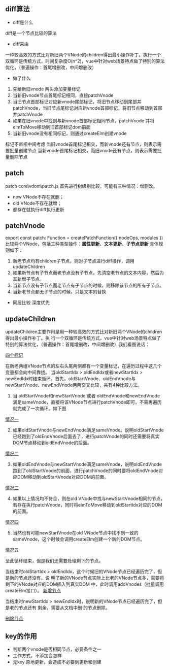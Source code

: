 ## diff算法

* diff是什么

diff是一个节点比较的算法

* diff来由

一种较高效的方式比对新旧两个VNode的children得出最小操作补丁。执行一个双循环是传统方式，时间复杂度O(n^2)，vue中针对web场景特点做了特别的算法优化，（普遍操作：首尾增删改，中间增删改）

* 做了什么
1. 先给新旧vnode 两头添加变量标记
2. 当新旧vnode节点首尾标记相同，直接patchVnode
3. 当旧节点首部标记对应新vnode尾部标记，将旧节点移动到尾部并patchVnode，当旧节点尾标记对应新vnode首部标记，将旧节点移动到首部并patchVnode
4. 如果在旧vnode中找到与新vnode首部标记相同节点，patchVnode 并将elmToMove移动到旧首部标记dom前面
5. 当新旧vnode没有相同标记，则通过createElm创建vnode

标记不断相中间考虑
当旧vnode首尾标记相交，而新vnode还有节点，则表示需要批量创建节点
当新vnode首尾标记相交，而旧vnode还有节点，则表示需要批量删除节点

## patch

patch core\vdom\patch.js
首先进行树级别比较，可能有三种情况：增删改。

* new VNode不存在就删；
* old VNode不存在就增；
* 都存在就执行diff执行更新

## patchVnode

export const patch: Function = createPatchFunction({ nodeOps, modules })
比较两个VNode，包括三种类型操作：**属性更新**、**文本更新**、**子节点更新**
具体规则如下：

1. 新老节点均有children子节点，则对子节点进行diff操作，调用updateChildren
2. 如果新节点有子节点而老节点没有子节点，先清空老节点的文本内容，然后为其新增子节点。
3. 当新节点没有子节点而老节点有子节点的时候，则移除该节点的所有子节点。
4. 当新老节点都无子节点的时候，只是文本的替换

* 同层比较 深度优先

## updateChildren

updateChildren主要作用是用一种较高效的方式比对新旧两个VNode的children得出最小操作补丁。执
行一个双循环是传统方式，vue中针对web场景特点做了特别的算法优化，（普遍操作：首尾增删改，中间增删改）我们看图说话：

[四个标记](../img/diff/diff.png)

在新老两组VNode节点的左右头尾两侧都有一个变量标记，在遍历过程中这几个变量都会向中间靠拢。
当oldStartIdx > oldEndIdx或者newStartIdx > newEndIdx时结束循环。首先，oldStartVnode、oldEndVnode与newStartVnode、newEndVnode两两交叉比较，共有4种比较方法。

1. 当 oldStartVnode和newStartVnode 或者 oldEndVnode和newEndVnode 满足sameVnode，直接将该VNode节点进行patchVnode即可，不需再遍历就完成了一次循环。如下图

[情况一](../img/diff/diff-1.png)

2. 如果oldStartVnode与newEndVnode满足sameVnode。说明oldStartVnode已经跑到了oldEndVnode后面去了，进行patchVnode的同时还需要将真实DOM节点移动到oldEndVnode的后面。

[情况二](../img/diff/diff-2.png)

3. 如果oldEndVnode与newStartVnode满足sameVnode，说明oldEndVnode跑到了oldStartVnode的前面，进行patchVnode的同时要将oldEndVnode对应DOM移动到oldStartVnode对应DOM的前面。

[情况三](../img/diff/diff-3.png)

4. 如果以上情况均不符合，则在old VNode中找与newStartVnode相同的节点，若存在执行patchVnode，同时将elmToMove移动到oldStartIdx对应的DOM的前面。

[情况四](../img/diff/diff-4.png)

5. 当然也有可能newStartVnode在old VNode节点中找不到一致的sameVnode，这个时候会调用createElm创建一个新的DOM节点。

[情况五](../img/diff/diff-5.png)

至此循环结束，但是我们还需要处理剩下的节点。

当结束时oldStartIdx > oldEndIdx，这个时候旧的VNode节点已经遍历完了，但是新的节点还没有。说
明了新的VNode节点实际上比老的VNode节点多，需要将剩下的VNode对应的DOM插入到真实DOM
中，此时调用addVnodes（批量调用createElm接口）。
[新增节点](../img/diff/diff-6.png)

当结束时newStartIdx > newEndIdx时，说明新的VNode节点已经遍历完了，但是老的节点还有
剩余，需要从文档中删 的节点删除。

[删除节点](../img/diff/diff-7.png)

## key的作用

* 判断两个vnode是否相同节点，必要条件之一
* 工作方式，不添加会怎样
* 无key 原地更新，会造成不必要到更新和创建